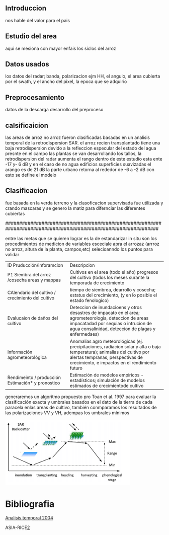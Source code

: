 ## Introduccion
nos hable del valor para el pais

## Estudio del area
aqui se mesiona con mayor enfais los siclos del arroz

## Datos usados
los datos del radar; banda, polarizacion ejm HH, el angulo, el area cubierta por el swath, y el ancho del pixel, la epoca que se adquirio 

## Preprocesamiento
datos de la descarga desarrollo del preproceso 

## calsificaicion 
las areas de arroz no  arroz fueron clasificadas basadas en un analisis temporal de la retrodispersion SAR. 
el arroz recien transplantado tiene una baja retrodispersion devido a la refleccion especular del estado del agua presnte en el campo
las plantas se van desarrollando los tallos, la retrodispersion del radar aumenta 
el rango dentro de este estudio esta ente -17 y- 6 dB 
y en el caso de no agua edificios superficies suavizadas el arango es de 21 dB
la parte urbano retorna al rededor de -6 a -2 dB
con esto se define el modelo 

## Clasificacion 
fue basada en la verda terreno y la clasoficacion supervisada fue utilizada y crando mascaras
y se genero la matiz para difernciar las diferentes cubiertas

###############################################################################################################

entre las metas que se quieren lograr es la de estandarizar in situ  son los procedimientos de medicion de variables esceciale apra el arrozaz
(arrroz no arroz, altura de la planta, campos,etc) selecioanndo los puntos para validar

|  |  |
| -- | -- |
| ID Pruducción/Inforamcion | Descripcion|
|P1 Siembra del arroz /cosecha areas y mappas | Cultivos en el area (todo el año) progresos del cultivo (todos los meses surante la temporada de crecimiento |
| CAlendario del cultivo / crecimiento del cultivo | tiempo de siembrea, dearrollo y cosecha; estatus del crecimiento, (y en lo posible el estado fenologico)   
| Evalucaion de daños del cultivo | Deteccion de inundacioens y otros desastres de impacato en el area; agrometeorología, deteccion de areas impacatadad por sequias o intrucion de agua consalinidad,   deteccion de plagas  y enfermedaes)|
| Información agrometeorológica | Anomalias agro meteorológicas (ej. precipitaciones, radiacion solar y alta o baja temperatura); animalias del cultivo por alertas tempranas, perspectivas de crecimiento, e impactos en el rendimiento futuro |
| Rendimeinto / producción Estimación* y pronostico | Estimación de modelos empiricos - estadísticos; simulación de modelos estimados de crecimientode cultivo |  [2,pag 7](http://asia-rice.org/files/2016_Asia-RiCE_Phase2_Work_Plan_v1.0.pdf)

generaremos un algoritmo propuesto pro Toan et al. 1997 para evaluar la clasificación exacta y umbrales basados en el dato de la tierra de cada paracela enlas areas de cultivo, también conmparamos los resultados  de las polarizaciones VV y VH, adempas los umbrales mínimos 

![arroz](https://github.com/HWMuyulema/RADAR/blob/master/img/estadios_arroz.png)



# Bibliografia
[Analisis temporal 2004](https://www.dropbox.com/home/RADAR%20RICE?preview=10.1007%252FBF03030862.pdf)

ASIA-RICE[2](http://asia-rice.org/files/2016_Asia-RiCE_Phase2_Work_Plan_v1.0.pdf)


